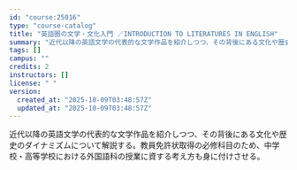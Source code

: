 ```yaml
---
id: "course:25016"
type: "course-catalog"
title: "英語圏の文学・文化入門 ／INTRODUCTION TO LITERATURES IN ENGLISH"
summary: "近代以降の英語文学の代表的な文学作品を紹介しつつ、その背後にある文化や歴史のダイナミズムについて解説する。教員免許状取得の必修科目のため、中学校・高等学校における外国語科の授業に資する考え方も身に付けさせる。"
tags: []
campus: ""
credits: 2
instructors: []
license: " "
version:
  created_at: "2025-10-09T03:48:57Z"
  updated_at: "2025-10-09T03:48:57Z"
---
```


近代以降の英語文学の代表的な文学作品を紹介しつつ、その背後にある文化や歴史のダイナミズムについて解説する。教員免許状取得の必修科目のため、中学校・高等学校における外国語科の授業に資する考え方も身に付けさせる。
